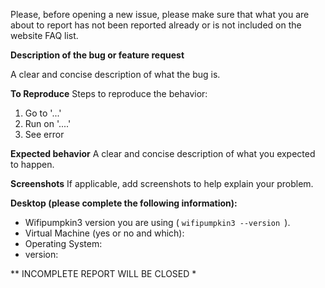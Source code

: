 Please, before opening a new issue, please make sure that what you are about to report has not been reported already or is not included on the website FAQ list.

**Description of the bug or feature request**

A clear and concise description of what the bug is.

**To Reproduce**
Steps to reproduce the behavior:
1. Go to '...'
2. Run on '....'
3. See error

**Expected behavior**
A clear and concise description of what you expected to happen.

**Screenshots**
If applicable, add screenshots to help explain your problem.

**Desktop (please complete the following information):**
* Wifipumpkin3 version you are using ( `wifipumpkin3 --version `).
* Virtual Machine (yes or no and which): 
* Operating System:
* version: 


** INCOMPLETE REPORT WILL BE CLOSED *